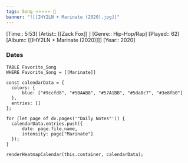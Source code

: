 ```yaml
---
tags: Song ⭐⭐⭐⭐⭐ 💛
banner: "![[IHY2LN + Marinate (2020).jpg]]"
---
```

[Time:: 5:53]
[Artist:: [[Zack Fox]] ]
[Genre:: Hip-Hop/Rap]
[Played:: 62]
[Album:: [[IHY2LN + Marinate (2020)]]]
[Year:: 2020]
### Dates
````dataview
TABLE Favorite_Song
WHERE Favorite_Song = [[Marinate]]
````

  ```dataviewjs
const calendarData = { 
	colors: { 
		blue: ["#9ccfd8", "#5BAAB8", "#57A1BB", "#5da8c7", "#3e8fb0"] 
	}, 
	entries: [] 
}; 

for (let page of dv.pages('"Daily Notes"')) { 
	calendarData.entries.push({ 
		date: page.file.name, 
		intensity: page["Marinate"]
	}); 
} 

renderHeatmapCalendar(this.container, calendarData);
```
